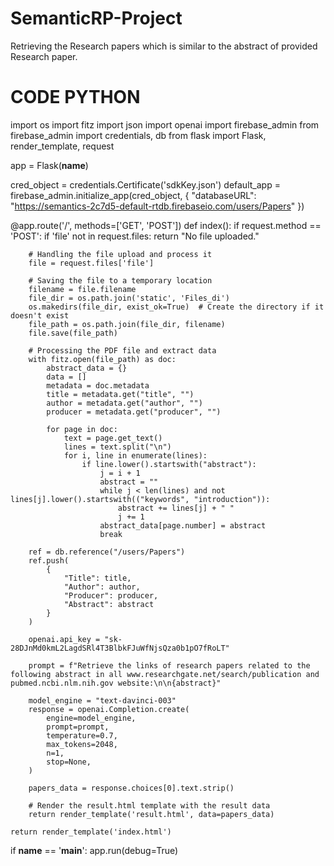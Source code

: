 # SemanticRP-Project
Retrieving the Research papers which is similar to the abstract of provided Research paper.
# CODE PYTHON
import os
import fitz
import json
import openai
import firebase_admin
from firebase_admin import credentials, db
from flask import Flask, render_template, request

app = Flask(__name__)

cred_object = credentials.Certificate('sdkKey.json')
default_app = firebase_admin.initialize_app(cred_object, {
    "databaseURL": "https://semantics-2c7d5-default-rtdb.firebaseio.com/users/Papers"
})

@app.route('/', methods=['GET', 'POST'])
def index():
    if request.method == 'POST':
        if 'file' not in request.files:
            return "No file uploaded."
        
        # Handling the file upload and process it
        file = request.files['file']
        
        # Saving the file to a temporary location
        filename = file.filename
        file_dir = os.path.join('static', 'Files_di')
        os.makedirs(file_dir, exist_ok=True)  # Create the directory if it doesn't exist
        file_path = os.path.join(file_dir, filename)
        file.save(file_path)

        # Processing the PDF file and extract data
        with fitz.open(file_path) as doc:
            abstract_data = {}
            data = []
            metadata = doc.metadata
            title = metadata.get("title", "")
            author = metadata.get("author", "")
            producer = metadata.get("producer", "")

            for page in doc:
                text = page.get_text()
                lines = text.split("\n")
                for i, line in enumerate(lines):
                    if line.lower().startswith("abstract"):
                        j = i + 1
                        abstract = ""
                        while j < len(lines) and not lines[j].lower().startswith(("keywords", "introduction")):
                            abstract += lines[j] + " "
                            j += 1
                        abstract_data[page.number] = abstract
                        break

        ref = db.reference("/users/Papers")
        ref.push(
            {
                "Title": title,
                "Author": author,
                "Producer": producer,
                "Abstract": abstract
            }
        )

        openai.api_key = "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"

        prompt = f"Retrieve the links of research papers related to the following abstract in all www.researchgate.net/search/publication and pubmed.ncbi.nlm.nih.gov website:\n\n{abstract}"

        model_engine = "text-davinci-003"
        response = openai.Completion.create(
            engine=model_engine,
            prompt=prompt,
            temperature=0.7,
            max_tokens=2048,
            n=1,
            stop=None,
        )

        papers_data = response.choices[0].text.strip()

        # Render the result.html template with the result data
        return render_template('result.html', data=papers_data)

    return render_template('index.html')

if __name__ == '__main__':
    app.run(debug=True)
